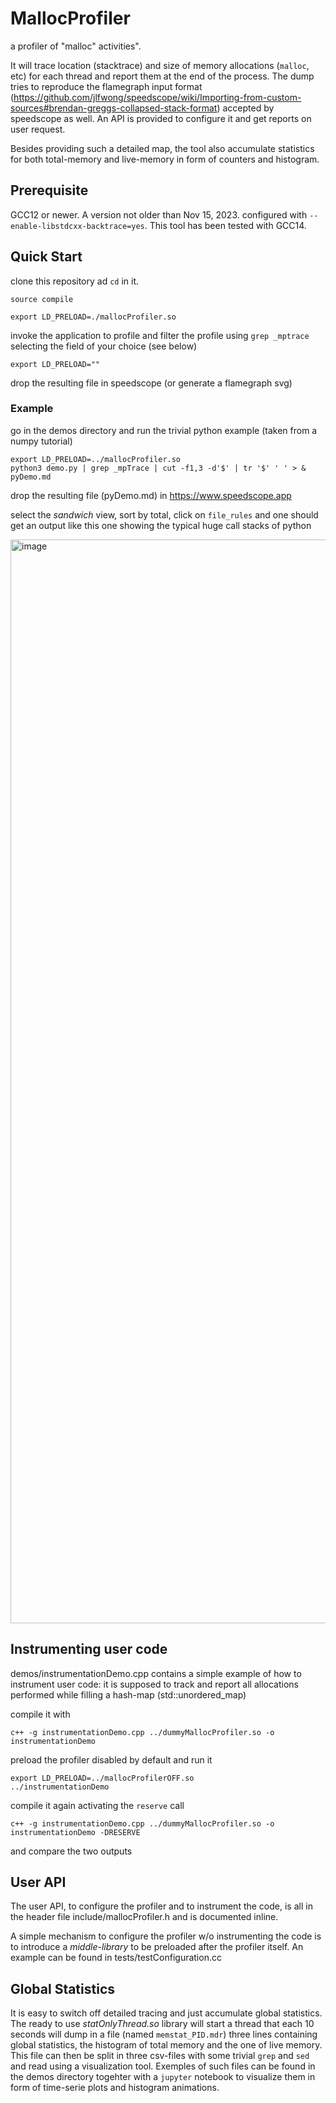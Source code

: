 # MallocProfiler
a profiler of "malloc" activities".

It will trace location (stacktrace) and size of memory allocations (```malloc```, etc) for each thread and report them at the end of the process.
The dump tries to reproduce the flamegraph input format (https://github.com/jlfwong/speedscope/wiki/Importing-from-custom-sources#brendan-greggs-collapsed-stack-format) accepted by speedscope as well.
An API is provided to configure it and get reports on user request.

Besides providing such a detailed map, the tool also accumulate statistics for both total-memory and live-memory in form of counters and histogram.

## Prerequisite
GCC12 or newer. A version not older than Nov 15, 2023.
configured with ```--enable-libstdcxx-backtrace=yes```.
This tool has been tested with GCC14.

## Quick Start
clone this repository ad ```cd``` in it.

```source compile```

```export LD_PRELOAD=./mallocProfiler.so```

invoke the application to profile and filter the profile using ```grep _mptrace``` selecting the field of your choice (see below)

```export LD_PRELOAD=""```

drop the resulting file in speedscope (or generate a flamegraph svg)

### Example

go in the demos directory and run the trivial python example (taken from a numpy tutorial)
```
export LD_PRELOAD=../mallocProfiler.so
python3 demo.py | grep _mpTrace | cut -f1,3 -d'$' | tr '$' ' ' > & pyDemo.md
```
drop the resulting file (pyDemo.md) in https://www.speedscope.app

select the _sandwich_ view, sort by total, click on ```file_rules``` and one should get an output like this one showing the typical huge call stacks of python

<img width="1734" alt="image" src="https://github.com/VinInn/MallocProfiler/assets/4143702/a18fe3e3-c6a2-4c4b-ae78-3247e55d17f3">


## Instrumenting user code

demos/instrumentationDemo.cpp contains a simple example of how to instrument user code: it is supposed to track and report all allocations performed while filling a hash-map (std::unordered_map)

compile it with
```
c++ -g instrumentationDemo.cpp ../dummyMallocProfiler.so -o instrumentationDemo
```

preload the profiler disabled  by default and run it
```
export LD_PRELOAD=../mallocProfilerOFF.so
../instrumentationDemo
```

compile it again activating the ```reserve``` call
```
c++ -g instrumentationDemo.cpp ../dummyMallocProfiler.so -o instrumentationDemo -DRESERVE
```

and compare the two outputs


##  User API

The user API, to configure the profiler and to instrument the code, is all in the header file include/mallocProfiler.h
and is documented inline.

A simple mechanism to configure the profiler w/o instrumenting the code is to introduce a _middle-library_ to be preloaded after the profiler itself.
An example can be found in tests/testConfiguration.cc

## Global Statistics
It is easy to switch off detailed tracing and just accumulate global statistics. The ready to use _statOnlyThread.so_ library will start a thread that each 10 seconds will dump in a file (named ```memstat_PID.mdr```) three lines containing global statistics, the histogram of total memory and the one of live memory.
This file can then be split in three csv-files with some trivial ```grep``` and ```sed```  and read using a visualization tool. 
Exemples of such files can be found in the demos directory togehter with a ```jupyter``` notebook to visualize them in form of time-serie plots and histogram animations.




